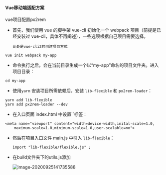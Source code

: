 #### Vue移动端适配方案

vue项目配置px2rem

- 首先，我们使用 vue 的脚手架 vue-cli 初始化一个 webpack 项目（前提是已经安装过 vue-cli，具体不再阐述），一些选项根据自己项目需要选择。

  `此处是vue-cli2的创建项目方式`

```
vue init webpack my-app     
```

- 命令执行之后，会在当前目录生成一个以“my-app”命名的项目文件夹。进入项目目录：

```
cd my-app
```

- 使用`yarn` 安装项目所需依赖后，安装 `lib-flexible` 和  `px2rem-loader`：

```
yarn add lib-flexible
yarn add px2rem-loader --dev
```

- 在入口页面 index.html 中设置``标签：

```
<meta name="viewport" content="width=device-width,inital-scale=1.0,
    maximum-scale=1.0,minimum-scale=1.0,user-scalable=no">
```

- 然后在项目入口文件 main.js 中引入 `lib-flexible`：

  ```
  import "lib-flexible/flexible.js" ;
  ```

- 在build文件夹下的utils.js添加

  ![image-20200925141735588](https://pan.baidu.com/s/1NNMz7g7wfNeKNXWVJiSdvQ)

   

